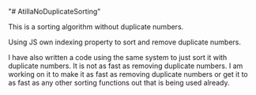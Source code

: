"# AtillaNoDuplicateSorting"

This is a sorting algorithm without duplicate numbers.

 Using JS own indexing property to sort and remove duplicate numbers.

 I have also written a code using the same system to just sort it with duplicate numbers. It is not as fast as removing duplicate numbers.
 I am working on it to make it as fast as removing duplicate numbers or get it to as fast as any other sorting functions out that is being used already.

 